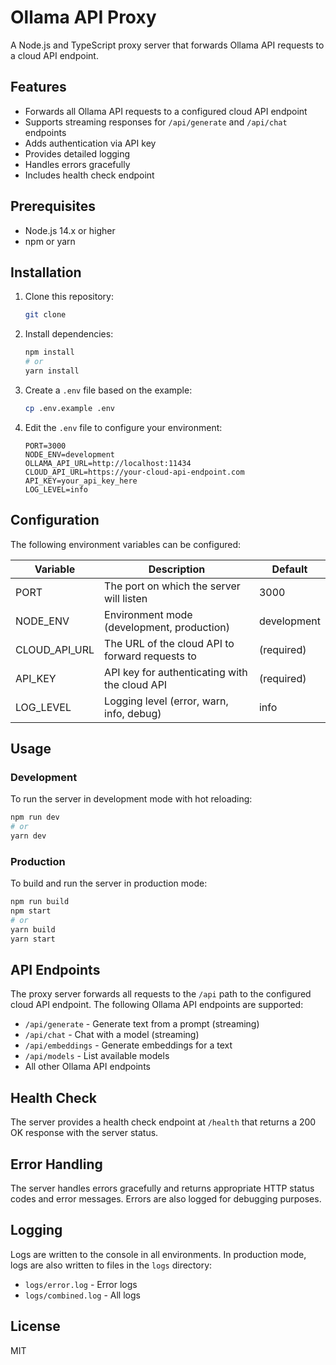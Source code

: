 # Ollama API Proxy

A Node.js and TypeScript proxy server that forwards Ollama API requests to a cloud API endpoint.

## Features

- Forwards all Ollama API requests to a configured cloud API endpoint
- Supports streaming responses for `/api/generate` and `/api/chat` endpoints
- Adds authentication via API key
- Provides detailed logging
- Handles errors gracefully
- Includes health check endpoint

## Prerequisites

- Node.js 14.x or higher
- npm or yarn

## Installation

1. Clone this repository:
   ```bash
   git clone 
   ```

2. Install dependencies:
   ```bash
   npm install
   # or
   yarn install
   ```

3. Create a `.env` file based on the example:
   ```bash
   cp .env.example .env
   ```

4. Edit the `.env` file to configure your environment:
   ```
   PORT=3000
   NODE_ENV=development
   OLLAMA_API_URL=http://localhost:11434
   CLOUD_API_URL=https://your-cloud-api-endpoint.com
   API_KEY=your_api_key_here
   LOG_LEVEL=info
   ```

## Configuration

The following environment variables can be configured:

| Variable | Description | Default |
|----------|-------------|---------|
| PORT | The port on which the server will listen | 3000 |
| NODE_ENV | Environment mode (development, production) | development |
| CLOUD_API_URL | The URL of the cloud API to forward requests to | (required) |
| API_KEY | API key for authenticating with the cloud API | (required) |
| LOG_LEVEL | Logging level (error, warn, info, debug) | info |

## Usage

### Development

To run the server in development mode with hot reloading:

```bash
npm run dev
# or
yarn dev
```

### Production

To build and run the server in production mode:

```bash
npm run build
npm start
# or
yarn build
yarn start
```

## API Endpoints

The proxy server forwards all requests to the `/api` path to the configured cloud API endpoint. The following Ollama API endpoints are supported:

- `/api/generate` - Generate text from a prompt (streaming)
- `/api/chat` - Chat with a model (streaming)
- `/api/embeddings` - Generate embeddings for a text
- `/api/models` - List available models
- All other Ollama API endpoints

## Health Check

The server provides a health check endpoint at `/health` that returns a 200 OK response with the server status.

## Error Handling

The server handles errors gracefully and returns appropriate HTTP status codes and error messages. Errors are also logged for debugging purposes.

## Logging

Logs are written to the console in all environments. In production mode, logs are also written to files in the `logs` directory:

- `logs/error.log` - Error logs
- `logs/combined.log` - All logs

## License

MIT
